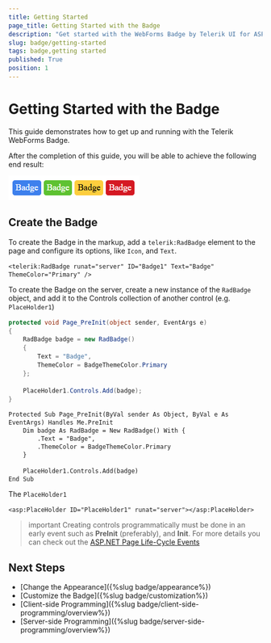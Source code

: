 ```yaml
---
title: Getting Started
page_title: Getting Started with the Badge
description: "Get started with the WebForms Badge by Telerik UI for ASP.NET AJAX and learn how to create, initialize, and enable the component."
slug: badge/getting-started
tags: badge,getting started
published: True
position: 1
---
```


# Getting Started with the Badge

This guide demonstrates how to get up and running with the Telerik WebForms Badge.

After the completion of this guide, you will be able to achieve the following end result:

!["Getting Started with the Badge"](images/badge-overview.png "Getting Started with the Badge")

## Create the Badge

To create the Badge in the markup, add a `telerik:RadBadge` element to the page and configure its options, like `Icon`, and `Text`.

````ASP.NET
<telerik:RadBadge runat="server" ID="Badge1" Text="Badge" ThemeColor="Primary" />
````

To create the Badge on the server, create a new instance of the `RadBadge` object, and add it to the Controls collection of another control (e.g. `PlaceHolder1`)

````C#
protected void Page_PreInit(object sender, EventArgs e)
{
    RadBadge badge = new RadBadge()
    {
        Text = "Badge",
        ThemeColor = BadgeThemeColor.Primary
    };

    PlaceHolder1.Controls.Add(badge);
}

````
````VB
Protected Sub Page_PreInit(ByVal sender As Object, ByVal e As EventArgs) Handles Me.PreInit
    Dim badge As RadBadge = New RadBadge() With {
        .Text = "Badge",
        .ThemeColor = BadgeThemeColor.Primary
    }

    PlaceHolder1.Controls.Add(badge)
End Sub
````

The `PlaceHolder1`

````ASP.NET
<asp:PlaceHolder ID="PlaceHolder1" runat="server"></asp:PlaceHolder>
````

>important Creating controls programmatically must be done in an early event such as **PreInit** (preferably), and **Init**. For more details you can check out the [ASP.NET Page Life-Cycle Events](https://learn.microsoft.com/en-us/previous-versions/aspnet/ms178472(v=vs.100)#life-cycle-events)

## Next Steps

- [Change the Appearance]({%slug badge/appearance%})
- [Customize the Badge]({%slug badge/customization%})
- [Client-side Programming]({%slug badge/client-side-programming/overview%})
- [Server-side Programming]({%slug badge/server-side-programming/overview%})

